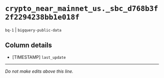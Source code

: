 # `crypto_near_mainnet_us._sbc_d768b3f2f2294238bb1e018f`
`bq-1` | `bigquery-public-data`

## Column details
* [TIMESTAMP] `last_update`

-------------------------------------------------------------------------------
*Do not make edits above this line.*
